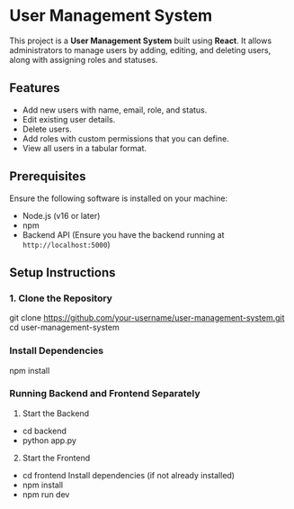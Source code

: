 # User Management System

This project is a **User Management System** built using **React**. It allows administrators to manage users by adding, editing, and deleting users, along with assigning roles and statuses.

## Features
- Add new users with name, email, role, and status.
- Edit existing user details.
- Delete users.
- Add roles with custom permissions that you can define.
- View all users in a tabular format.

## Prerequisites
Ensure the following software is installed on your machine:
- Node.js (v16 or later)
- npm
- Backend API (Ensure you have the backend running at `http://localhost:5000`)

## Setup Instructions

### 1. Clone the Repository

git clone https://github.com/your-username/user-management-system.git
cd user-management-system


### Install Dependencies

npm install



### Running Backend and Frontend Separately

1. Start the Backend

- cd backend
- python app.py


2. Start the Frontend

- cd frontend
Install dependencies (if not already installed)
- npm install
- npm run dev




